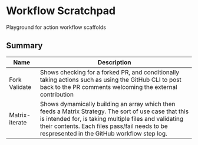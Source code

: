 # Workflow Scratchpad
Playground for action workflow scaffolds

## Summary

Name | Description
---|---
Fork Validate | Shows checking for a forked PR, and conditionally taking actions such as using the GitHub CLI to post back to the PR comments welcoming the external contribution
Matrix-iterate | Shows dymamically building an array which then feeds a Matrix Strategy. The sort of use case that this is intended for, is taking multiple files and validating their contents. Each files pass/fail needs to be respresented in the GitHub workflow step log.
